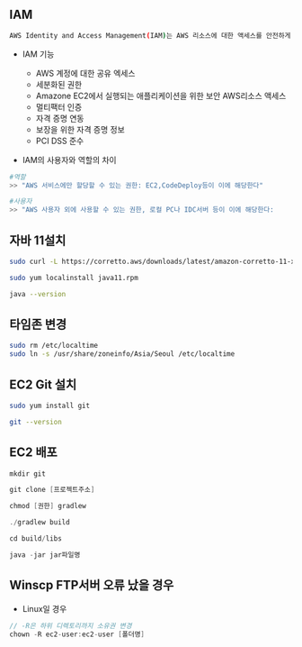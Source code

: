 ## IAM
```bash
AWS Identity and Access Management(IAM)는 AWS 리소스에 대한 액세스를 안전하게 제어할 수 있는 웹 서비스입니다. IAM을 사용하여 리소스를 사용하도록 인증(로그인) 및 권한 부여(권한 있음)된 대상을 제어합니다.

```
- IAM 기능
    - AWS 계정에 대한 공유 엑세스
    - 세분화된 권한
    - Amazone EC2에서 실행되는 애플리케이션을 위한 보안 AWS리소스 액세스
    - 멀티팩터 인증
    - 자격 증명 연동
    - 보장을 위한 자격 증명 정보
    - PCI DSS 준수 



- IAM의 사용자와 역할의 차이
```bash
#역할
>> "AWS 서비스에만 할당할 수 있는 권한: EC2,CodeDeploy등이 이에 해당한다"

#사용자
>> "AWS 사용자 외에 사용할 수 있는 권한, 로컬 PC나 IDC서버 등이 이에 해당한다:
```

## 자바 11설치

```bash
sudo curl -L https://corretto.aws/downloads/latest/amazon-corretto-11-x64-linux-jdk.rpm -o java11.rpm

sudo yum localinstall java11.rpm

java --version
```


## 타임존 변경
```bash
sudo rm /etc/localtime
sudo ln -s /usr/share/zoneinfo/Asia/Seoul /etc/localtime
```


## EC2 Git 설치
```bash
sudo yum install git

git --version

```


## EC2 배포

```java
mkdir git

git clone [프로젝트주소]

chmod [권한] gradlew

./gradlew build

cd build/libs

java -jar jar파일명
```

## Winscp FTP서버 오류 났을 경우

- Linux일 경우
```java
// -R은 하위 디렉토리까지 소유권 변경
chown -R ec2-user:ec2-user [폴더명]
```
